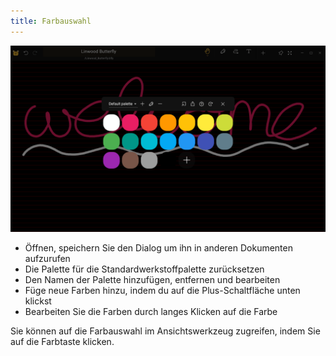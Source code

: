 ```yaml
---
title: Farbauswahl
---
```


![Farbauswahl](color_picker.png)

- Öffnen, speichern Sie den Dialog um ihn in anderen Dokumenten aufzurufen
- Die Palette für die Standardwerkstoffpalette zurücksetzen
- Den Namen der Palette hinzufügen, entfernen und bearbeiten
- Füge neue Farben hinzu, indem du auf die Plus-Schaltfläche unten klickst
- Bearbeiten Sie die Farben durch langes Klicken auf die Farbe

Sie können auf die Farbauswahl im Ansichtswerkzeug zugreifen, indem Sie auf die Farbtaste klicken.
